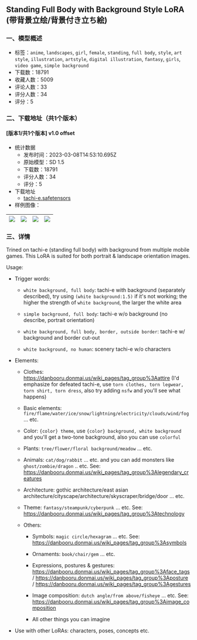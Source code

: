## Standing Full Body with Background Style LoRA (带背景立绘/背景付き立ち絵)
### 一、模型概述

- 标签：`anime`, `landscapes`, `girl`, `female`, `standing`, `full body`, `style`, `art style`, `illustration`, `artstyle`, `digital illustration`, `fantasy`, `girls`, `video game`, `simple background`
- 下载数：18791
- 收藏人数：5009
- 评论人数：33
- 评分人数：34
- 评分：5

### 二、下载地址（共1个版本）

#### [版本1/共1个版本] v1.0 offset

- 统计数据
  - 发布时间：2023-03-08T14:53:10.695Z
  - 原始模型：SD 1.5
  - 下载数：18791
  - 评分人数：34
  - 评分：5
- 下载地址
  - [tachi-e.safetensors](https://civitai.com/api/download/models/20072)
- 样例图像：

| <img src="https://image.civitai.com/xG1nkqKTMzGDvpLrqFT7WA/7eb7730f-7b3e-4db3-50f5-f792f4e19000/width=450/212087.jpeg" /> | <img src="https://image.civitai.com/xG1nkqKTMzGDvpLrqFT7WA/863e9514-e7fc-4370-1b8b-ce666fa5c200/width=450/212100.jpeg" /> | <img src="https://image.civitai.com/xG1nkqKTMzGDvpLrqFT7WA/f25bccc0-71dd-449a-97d9-7c03e36a2300/width=450/212099.jpeg" /> | <img src="https://image.civitai.com/xG1nkqKTMzGDvpLrqFT7WA/055099be-f1fb-417b-7be3-7bd32aa66000/width=450/212098.jpeg" /> |
| ---- | ---- | ---- | ---- |


### 三、详情
<p>Trined on tachi-e (standing full body) with background from multiple mobile games. This LoRA is suited for both portrait &amp; landscape orientation images.</p><p>Usage:</p><ul><li><p>Trigger words:</p><ul><li><p><code>white background, full body</code>: tachi-e with background (separately described), try using <code>(white background:1.5)</code> if it's not working; the higher the strength of <code>white background</code>, the larger the white area</p></li><li><p><code>simple background, full body</code>: tachi-e w/o background (no describe, portrait orientation)</p></li><li><p><code>white background, full body, border, outside border</code>: tachi-e w/ background and border cut-out</p></li><li><p><code>white background, no human</code>: scenery tachi-e w/o characters</p></li></ul></li><li><p>Elements:</p><ul><li><p>Clothes: <a target="_blank" rel="ugc" href="https://danbooru.donmai.us/wiki_pages/tag_group%3Aattire">https://danbooru.donmai.us/wiki_pages/tag_group%3Aattire</a> (I'd emphasize for defeated tachi-e, use <code>torn clothes, torn legwear, torn shirt, torn dress</code>, also try adding <code>nsfw</code> and you'll see what happens)</p></li><li><p>Basic elements: <code>fire/flame/water/ice/snow/lightning/electricity/clouds/wind/fog</code> ... etc.</p></li><li><p>Color: <code>{color} theme</code>, use <code>{color} background, white background</code> and you'll get a two-tone background, also you can use <code>colorful</code></p></li><li><p>Plants: <code>tree/flower/floral background/meadow</code> ... etc.</p></li><li><p>Animals: <code>cat/dog/rabbit</code> ... etc. and you can add monsters like <code>ghost/zombie/dragon</code> .. etc. See: <a target="_blank" rel="ugc" href="https://danbooru.donmai.us/wiki_pages/tag_group%3Alegendary_creatures">https://danbooru.donmai.us/wiki_pages/tag_group%3Alegendary_creatures</a></p></li><li><p>Architecture: gothic architecture/east asian architecture/cityscape/architecture/skyscraper/bridge/door ... etc.</p></li><li><p>Theme: <code>fantasy/steampunk/cyberpunk</code> ... etc. See: <a target="_blank" rel="ugc" href="https://danbooru.donmai.us/wiki_pages/tag_group%3Atechnology">https://danbooru.donmai.us/wiki_pages/tag_group%3Atechnology</a></p></li><li><p>Others:</p><ul><li><p>Symbols: <code>magic circle/hexagram</code> ... etc. See: <a target="_blank" rel="ugc" href="https://danbooru.donmai.us/wiki_pages/tag_group%3Asymbols">https://danbooru.donmai.us/wiki_pages/tag_group%3Asymbols</a></p></li><li><p>Ornaments: <code>book/chair/gem</code> ... etc.</p></li><li><p>Expressions, postures &amp; gestures: <a target="_blank" rel="ugc" href="https://danbooru.donmai.us/wiki_pages/tag_group%3Aface_tags">https://danbooru.donmai.us/wiki_pages/tag_group%3Aface_tags</a> / <a target="_blank" rel="ugc" href="https://danbooru.donmai.us/wiki_pages/tag_group%3Aposture">https://danbooru.donmai.us/wiki_pages/tag_group%3Aposture</a> / <a target="_blank" rel="ugc" href="https://danbooru.donmai.us/wiki_pages/tag_group%3Agestures">https://danbooru.donmai.us/wiki_pages/tag_group%3Agestures</a></p></li><li><p>Image composition: <code>dutch angle/from above/fisheye</code> ... etc. See: <a target="_blank" rel="ugc" href="https://danbooru.donmai.us/wiki_pages/tag_group%3Aimage_composition">https://danbooru.donmai.us/wiki_pages/tag_group%3Aimage_composition</a></p></li><li><p>All other things you can imagine</p></li></ul></li></ul></li><li><p>Use with other LoRAs: characters, poses, concepts etc.</p></li></ul><p></p>